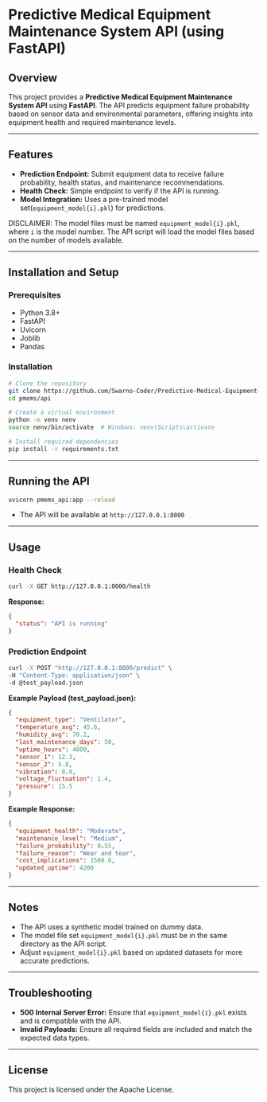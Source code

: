 # Predictive Medical Equipment Maintenance System API (using FastAPI)

## Overview
This project provides a **Predictive Medical Equipment Maintenance System API** using **FastAPI**. The API predicts equipment failure probability based on sensor data and environmental parameters, offering insights into equipment health and required maintenance levels.

---

## Features
- **Prediction Endpoint:** Submit equipment data to receive failure probability, health status, and maintenance recommendations.
- **Health Check:** Simple endpoint to verify if the API is running.
- **Model Integration:** Uses a pre-trained model set(`equipment_model{i}.pkl`) for predictions.

DISCLAIMER: The model files must be named `equipment_model{i}.pkl`, where `i` is the model number. The API script will load the model files based on the number of models available. 

---

## Installation and Setup

### Prerequisites
- Python 3.8+
- FastAPI
- Uvicorn
- Joblib
- Pandas

### Installation
```bash
# Clone the repository
git clone https://github.com/Swarno-Coder/Predictive-Medical-Equipment-Maintenance-System.git pmems
cd pmems/api

# Create a virtual environment
python -m venv nenv
source nenv/bin/activate  # Windows: nenv\Scripts\activate

# Install required dependencies
pip install -r requirements.txt
```

---

## Running the API
```bash
uvicorn pmems_api:app --reload
```

- The API will be available at `http://127.0.0.1:8000`

---

## Usage

### Health Check
```bash
curl -X GET http://127.0.0.1:8000/health
```
**Response:**
```json
{
  "status": "API is running"
}
```

### Prediction Endpoint
```bash
curl -X POST "http://127.0.0.1:8000/predict" \
-H "Content-Type: application/json" \
-d @test_payload.json
```
**Example Payload (test_payload.json):**
```json
{
  "equipment_type": "Ventilator",
  "temperature_avg": 45.6,
  "humidity_avg": 70.2,
  "last_maintenance_days": 50,
  "uptime_hours": 4000,
  "sensor_1": 12.3,
  "sensor_2": 5.8,
  "vibration": 0.9,
  "voltage_fluctuation": 1.4,
  "pressure": 15.5
}
```

**Example Response:**
```json
{
  "equipment_health": "Moderate",
  "maintenance_level": "Medium",
  "failure_probability": 0.55,
  "failure_reason": "Wear and tear",
  "cost_implications": 1500.0,
  "updated_uptime": 4200
}
```

---

## Notes
- The API uses a synthetic model trained on dummy data.
- The model file set `equipment_model{i}.pkl` must be in the same directory as the API script.
- Adjust `equipment_model{i}.pkl` based on updated datasets for more accurate predictions.

---

## Troubleshooting
- **500 Internal Server Error:** Ensure that `equipment_model{i}.pkl` exists and is compatible with the API.
- **Invalid Payloads:** Ensure all required fields are included and match the expected data types.

---

## License
This project is licensed under the Apache License.


